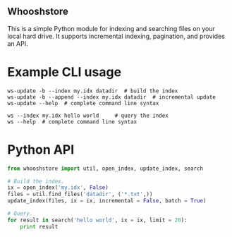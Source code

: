 Whooshstore
-----------

This is a simple Python module for indexing and searching files
on your local hard drive. It supports incremental indexing, pagination,
and provides an API.

Example CLI usage
=================

```
ws-update -b --index my.idx datadir  # build the index
ws-update -b --append --index my.idx datadir  # incremental update
ws-update --help  # complete command line syntax

ws --index my.idx hello world     # query the index
ws --help  # complete command line syntax
```

Python API
==========

```python
from whooshstore import util, open_index, update_index, search

# Build the index.
ix = open_index('my.idx', False)
files = util.find_files('datadir', ('*.txt',))
update_index(files, ix = ix, incremental = False, batch = True)

# Query.
for result in search('hello world', ix = ix, limit = 20):
    print result
```

